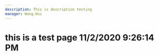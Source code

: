 ```yaml
---
description: This is description testing
manager: Wang.Hui
---
```

# this is a test page 11/2/2020 9:26:14 PM
